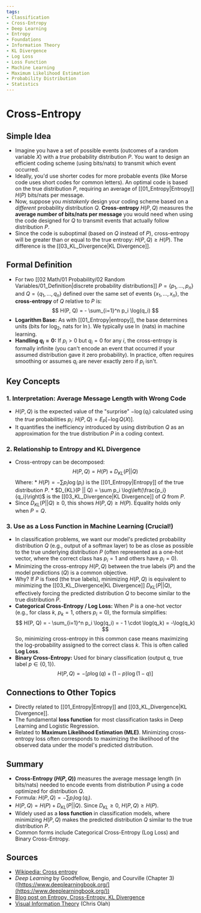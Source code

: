 ```yaml
---
tags:
- Classification
- Cross-Entropy
- Deep Learning
- Entropy
- Foundations
- Information Theory
- KL Divergence
- Log Loss
- Loss Function
- Machine Learning
- Maximum Likelihood Estimation
- Probability Distribution
- Statistics
---
```


# Cross-Entropy

## Simple Idea
*   Imagine you have a set of possible events (outcomes of a random variable $X$) with a *true* probability distribution $P$. You want to design an efficient coding scheme (using bits/nats) to transmit which event occurred.
*   Ideally, you'd use shorter codes for more probable events (like Morse code uses short codes for common letters). An optimal code is based on the true distribution $P$, requiring an average of [[01_Entropy|Entropy]] $H(P)$ bits/nats per message.
*   Now, suppose you *mistakenly* design your coding scheme based on a *different* probability distribution $Q$. **Cross-entropy** $H(P, Q)$ measures the **average number of bits/nats per message** you would need when using the code designed for $Q$ to transmit events that actually follow distribution $P$.
*   Since the code is suboptimal (based on $Q$ instead of $P$), cross-entropy will be greater than or equal to the true entropy: $H(P, Q) \ge H(P)$. The difference is the [[03_KL_Divergence|KL Divergence]].

## Formal Definition
*   For two [[02 Math/01 Probability/02 Random Variables/01_Definition|discrete probability distributions]] $P = \{p_1, ..., p_n\}$ and $Q = \{q_1, ..., q_n\}$ defined over the same set of events $\{x_1, ..., x_n\}$, the **cross-entropy** of $Q$ relative to $P$ is:
    $$ H(P, Q) = - \sum_{i=1}^n p_i \log(q_i) $$
*   **Logarithm Base:** As with [[01_Entropy|entropy]], the base determines units (bits for $\log_2$, nats for $\ln$). We typically use $\ln$ (nats) in machine learning.
*   **Handling $q_i=0$:** If $p_i > 0$ but $q_i = 0$ for any $i$, the cross-entropy is formally infinite (you can't encode an event that occurred if your assumed distribution gave it zero probability). In practice, often requires smoothing or assumes $q_i$ are never exactly zero if $p_i$ isn't.

## Key Concepts

### 1. Interpretation: Average Message Length with Wrong Code
*   $H(P, Q)$ is the expected value of the "surprise" $-\log(q_i)$ calculated using the *true* probabilities $p_i$: $H(P, Q) = E_P[-\log Q(X)]$.
*   It quantifies the inefficiency introduced by using distribution $Q$ as an approximation for the true distribution $P$ in a coding context.

### 2. Relationship to Entropy and KL Divergence
*   Cross-entropy can be decomposed:
    $$ H(P, Q) = H(P) + D_{KL}(P || Q) $$
    Where:
        *   $H(P) = - \sum p_i \log(p_i)$ is the [[01_Entropy|Entropy]] of the true distribution $P$.
        *   $D_{KL}(P || Q) = \sum p_i \log\left(\frac{p_i}{q_i}\right)$ is the [[03_KL_Divergence|KL Divergence]] of $Q$ from $P$.
*   Since $D_{KL}(P || Q) \ge 0$, this shows $H(P, Q) \ge H(P)$. Equality holds only when $P=Q$.

### 3. Use as a Loss Function in Machine Learning (Crucial!)
*   In classification problems, we want our model's predicted probability distribution $Q$ (e.g., output of a softmax layer) to be as close as possible to the true underlying distribution $P$ (often represented as a one-hot vector, where the correct class has $p_i=1$ and others have $p_i=0$).
*   Minimizing the cross-entropy $H(P, Q)$ between the true labels ($P$) and the model predictions ($Q$) is a common objective.
*   Why? If $P$ is fixed (the true labels), minimizing $H(P, Q)$ is equivalent to minimizing the [[03_KL_Divergence|KL Divergence]] $D_{KL}(P || Q)$, effectively forcing the predicted distribution $Q$ to become similar to the true distribution $P$.
*   **Categorical Cross-Entropy / Log Loss:** When $P$ is a one-hot vector (e.g., for class $k$, $p_k=1$, others $p_i=0$), the formula simplifies:
    $$ H(P, Q) = - \sum_{i=1}^n p_i \log(q_i) = - 1 \cdot \log(q_k) = -\log(q_k) $$
    So, minimizing cross-entropy in this common case means maximizing the log-probability assigned to the correct class $k$. This is often called **Log Loss**.
*   **Binary Cross-Entropy:** Used for binary classification (output $q$, true label $p \in \{0, 1\}$).
    $$ H(P, Q) = - [p \log(q) + (1-p) \log(1-q)] $$

## Connections to Other Topics
*   Directly related to [[01_Entropy|Entropy]] and [[03_KL_Divergence|KL Divergence]].
*   The fundamental **loss function** for most classification tasks in Deep Learning and Logistic Regression.
*   Related to **Maximum Likelihood Estimation (MLE)**. Minimizing cross-entropy loss often corresponds to maximizing the likelihood of the observed data under the model's predicted distribution.

## Summary
*   **Cross-Entropy ($H(P, Q)$)** measures the average message length (in bits/nats) needed to encode events from distribution $P$ using a code optimized for distribution $Q$.
*   Formula: $H(P, Q) = - \sum p_i \log(q_i)$.
*   $H(P, Q) = H(P) + D_{KL}(P || Q)$. Since $D_{KL} \ge 0$, $H(P, Q) \ge H(P)$.
*   Widely used as a **loss function** in classification models, where minimizing $H(P, Q)$ makes the predicted distribution $Q$ similar to the true distribution $P$.
*   Common forms include Categorical Cross-Entropy (Log Loss) and Binary Cross-Entropy.

## Sources
*   [Wikipedia: Cross entropy](https://en.wikipedia.org/wiki/Cross_entropy)
*   *Deep Learning* by Goodfellow, Bengio, and Courville (Chapter 3) ([https://www.deeplearningbook.org/](https://www.deeplearningbook.org/))
*   [Blog post on Entropy, Cross-Entropy, KL Divergence](https://towardsdatascience.com/entropy-cross-entropy-and-kl-divergence-explained-b09cdae9114a)
*   [Visual Information Theory](https://colah.github.io/posts/2015-09-Visual-Information/) (Chris Olah)